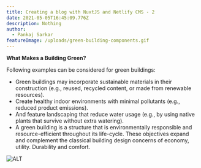 ```yaml
---
title: Creating a blog with NuxtJS and Netlify CMS - 2
date: 2021-05-05T16:45:09.776Z
description: Nothing
author:
  - Pankaj Sarkar
featureImage: /uploads/green-building-components.gif
---
```

**What Makes a Building Green?**

Following examples can be considered for green buildings:

* Green buildings may incorporate sustainable materials in their construction (e.g., reused, recycled content, or made from renewable resources).
* Create healthy indoor environments with minimal pollutants (e.g., reduced product emissions).
* And feature landscaping that reduce water usage (e.g., by using native plants that survive without extra watering).
* A green building is a structure that is environmentally responsible and resource-efficient throughout its life-cycle. These objectives expand and complement the classical building design concerns of economy, utility. Durability and comfort.

![ALT](/uploads/shot-1.png "TITLE")